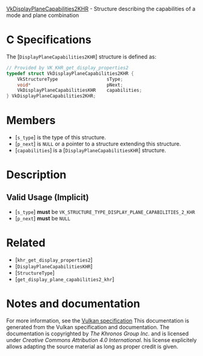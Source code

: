 [VkDisplayPlaneCapabilities2KHR](https://www.khronos.org/registry/vulkan/specs/1.3-extensions/man/html/VkDisplayPlaneCapabilities2KHR.html) - Structure describing the capabilities of a mode and plane combination

# C Specifications
The [`DisplayPlaneCapabilities2KHR`] structure is defined as:
```c
// Provided by VK_KHR_get_display_properties2
typedef struct VkDisplayPlaneCapabilities2KHR {
    VkStructureType                  sType;
    void*                            pNext;
    VkDisplayPlaneCapabilitiesKHR    capabilities;
} VkDisplayPlaneCapabilities2KHR;
```

# Members
- [`s_type`] is the type of this structure.
- [`p_next`] is `NULL` or a pointer to a structure extending this structure.
- [`capabilities`] is a [`DisplayPlaneCapabilitiesKHR`] structure.

# Description
## Valid Usage (Implicit)
-  [`s_type`] **must**  be `VK_STRUCTURE_TYPE_DISPLAY_PLANE_CAPABILITIES_2_KHR`
-  [`p_next`] **must**  be `NULL`

# Related
- [`khr_get_display_properties2`]
- [`DisplayPlaneCapabilitiesKHR`]
- [`StructureType`]
- [`get_display_plane_capabilities2_khr`]

# Notes and documentation
For more information, see the [Vulkan specification](https://www.khronos.org/registry/vulkan/specs/1.3-extensions/html/vkspec.html)
This documentation is generated from the Vulkan specification and documentation.
The documentation is copyrighted by *The Khronos Group Inc.* and is licensed under *Creative Commons Attribution 4.0 International*.
his license explicitely allows adapting the source material as long as proper credit is given.
        